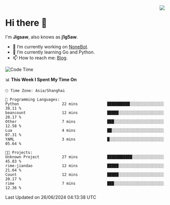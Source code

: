 <a href="#">
  <img align="right" src="https://github-readme-stats.vercel.app/api?username=j1g5awi&count_private=true&show_icons=true&title_color=80070B&text_color=B3B3B3&bg_color=212121&icon_color=80070B" />
</a>

# Hi there 👋

I'm **Jigsaw**, also knows as **j1g5aw**.

- 🔭 I’m currently working on [NoneBot](https://github.com/nonebot).
- 🌱 I’m currently learning Go and Python.
- 📫 How to reach me: [Blog](https://blog.maddestroyer.xyz/).

<!--START_SECTION:waka-->
![Code Time](http://img.shields.io/badge/Code%20Time-1%2C491%20hrs%2050%20mins-blue)

📊 **This Week I Spent My Time On** 

```text
🕑︎ Time Zone: Asia/Shanghai

💬 Programming Languages: 
Python                   22 mins             ██████████░░░░░░░░░░░░░░░   38.11 % 
beancount                12 mins             █████░░░░░░░░░░░░░░░░░░░░   20.17 % 
Other                    7 mins              ███░░░░░░░░░░░░░░░░░░░░░░   12.58 % 
Lua                      4 mins              ██░░░░░░░░░░░░░░░░░░░░░░░   07.31 % 
YAML                     3 mins              █░░░░░░░░░░░░░░░░░░░░░░░░   05.64 % 

🐱‍💻 Projects: 
Unknown Project          27 mins             ███████████░░░░░░░░░░░░░░   45.83 % 
rime-jiandao             12 mins             █████░░░░░░░░░░░░░░░░░░░░   21.64 % 
Count                    12 mins             █████░░░░░░░░░░░░░░░░░░░░   20.17 % 
rime                     7 mins              ███░░░░░░░░░░░░░░░░░░░░░░   12.36 % 
```


 Last Updated on 26/06/2024 04:13:38 UTC
<!--END_SECTION:waka-->
